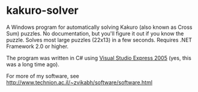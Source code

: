 kakuro-solver
=============

A Windows program for automatically solving Kakuro (also known as Cross Sum) puzzles. No documentation, but you'll figure it out if you know the puzzle. Solves most large puzzles (22x13) in a few seconds. Requires .NET Framework 2.0 or higher.

The program was written in C# using [Visual Studio Express 2005](http://www.visualstudio.com/en-US/products/visual-studio-express-vs) (yes, this was a long time ago).

For more of my software, see http://www.technion.ac.il/~zvikabh/software/software.html

